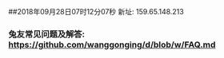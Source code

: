 ##2018年09月28日07时12分07秒 新址: 159.65.148.213
### 兔友常见问题及解答: https://github.com/wanggonging/d/blob/w/FAQ.md
